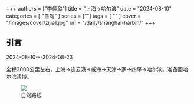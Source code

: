 +++
authors = ["李佳潞"]
title = "上海->哈尔滨"
date = "2024-08-10"
categories = [
    "自驾"
]
series = [""]
tags = [
    ""
]
cover = "/images/cover/zijia1.jpg"
url = "/daily/shanghai-harbin/"
+++
<!DOCTYPE html>
<html lang="zh-CN">
<head>
    <meta charset="UTF-8">
    <meta name="viewport" content="width=device-width, initial-scale=1.0">
    <link rel="stylesheet" href="/assets/css/styles.css">
</head>
<body>
    <article>
        <section>
            <h2>引言</h2>
            <p>2024-08-10---2024-08-23</p>
            <p>         全程3000公里左右，上海->连云港->威海->天津->家->四平->哈尔滨。准备回哈尔滨读博。</p>
            <div class="container">
                <div class="image">
                    <figure>
                        <a data-fancybox="gallery" href="https://cdn.heirenlop.com/daily-record/zijia1.png">
    <img src="https://cdn.heirenlop.com/daily-record/zijia1.png" loading="lazy">
</a>
                        <figcaption>自驾路线</figcaption>
                    </figure>
                </div>
            </div>
        </section>
    </article>
</body>
</html>